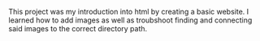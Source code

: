 This project was my introduction into html by creating a basic website. 
I learned how to add images as well as troubshoot finding and connecting
said images to the correct directory path. 
